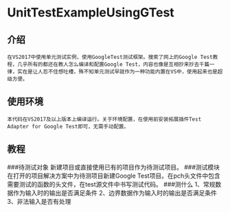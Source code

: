 # UnitTestExampleUsingGTest
## 介绍
    在VS2017中使用单元测试实例，使用GoogleTest测试框架。搜索了网上的Google Test教程，几乎所有的都还在教人怎么编译和配置Google Test，内容也像是互相抄来抄去千篇一律，实在是让人忍不住想吐槽，殊不知单元测试早就作为一种功能内置在VS中，使用起来也是超级方便。
## 使用环境
    本代码在VS2017及以上版本上编译运行。关于环境配置，在使用前安装拓展插件Test Adapter for Google Test即可，无需手动配置。
## 教程
###待测试对象
    新建项目或直接使用已有的项目作为待测试项目。
###测试模块
    在打开的项目解决方案中为待测项目新建Google Test项目。在pch头文件中包含需要测试的函数的头文件，在test源文件中书写测试代码。
###测什么
    1、常规数据作为输入时的输出是否满足条件
    2、边界数据作为输入时的输出是否满足条件
    3、非法输入是否有处理
